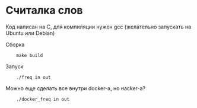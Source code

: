 # Считалка слов

Код написан на C, для компиляции нужен gcc (желательно запускать на Ubuntu или Debian)

Сборка

```console
    make build
```

Запуск
```console
    ./freq in out
```

Можно еще сделать все внутри docker-а, но наcker-а?
```console
    ./docker_freq in out
```
